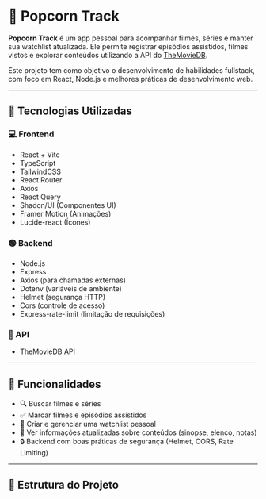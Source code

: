 # 🍿 Popcorn Track

**Popcorn Track** é um app pessoal para acompanhar filmes, séries e manter sua watchlist atualizada. Ele permite registrar episódios assistidos, filmes vistos e explorar conteúdos utilizando a API do [TheMovieDB](https://www.themoviedb.org/).

Este projeto tem como objetivo o desenvolvimento de habilidades fullstack, com foco em React, Node.js e melhores práticas de desenvolvimento web.

---

## 🚀 Tecnologias Utilizadas

### 💻 Frontend
- React + Vite
- TypeScript
- TailwindCSS
- React Router
- Axios
- React Query
- Shadcn/UI (Componentes UI)
- Framer Motion (Animações)
- Lucide-react (Ícones)

### 🟢 Backend
- Node.js
- Express
- Axios (para chamadas externas)
- Dotenv (variáveis de ambiente)
- Helmet (segurança HTTP)
- Cors (controle de acesso)
- Express-rate-limit (limitação de requisições)

### 🔗 API
- TheMovieDB API

---

## 🌟 Funcionalidades
- 🔍 Buscar filmes e séries
- ✅ Marcar filmes e episódios assistidos
- 🎯 Criar e gerenciar uma watchlist pessoal
- 🔄 Ver informações atualizadas sobre conteúdos (sinopse, elenco, notas)
- 🔒 Backend com boas práticas de segurança (Helmet, CORS, Rate Limiting)

---

## 📂 Estrutura do Projeto

